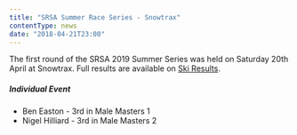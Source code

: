 ```yaml
---
title: "SRSA Summer Race Series - Snowtrax"
contentType: news
date: "2018-04-21T23:00"
---
```


The first round of the SRSA 2019 Summer Series was held on Saturday 20th April at Snowtrax. Full
results are available on [Ski Results](https://skiresults.co.uk/events/998).

##### Individual Event
* Ben Easton - 3rd in Male Masters 1
* Nigel Hilliard - 3rd in Male Masters 2
